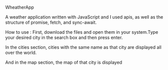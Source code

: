 WheatherApp

A weather application written with JavaScript and I used apis, as well as the structure of promise, fetch, and sync-await.

How to use :
First, download the files and open them in your system.Type your desired city in the search box and then press enter.

In the cities section, cities with the same name as that city are displayed all over the world.

And in the map section, the map of that city is displayed

